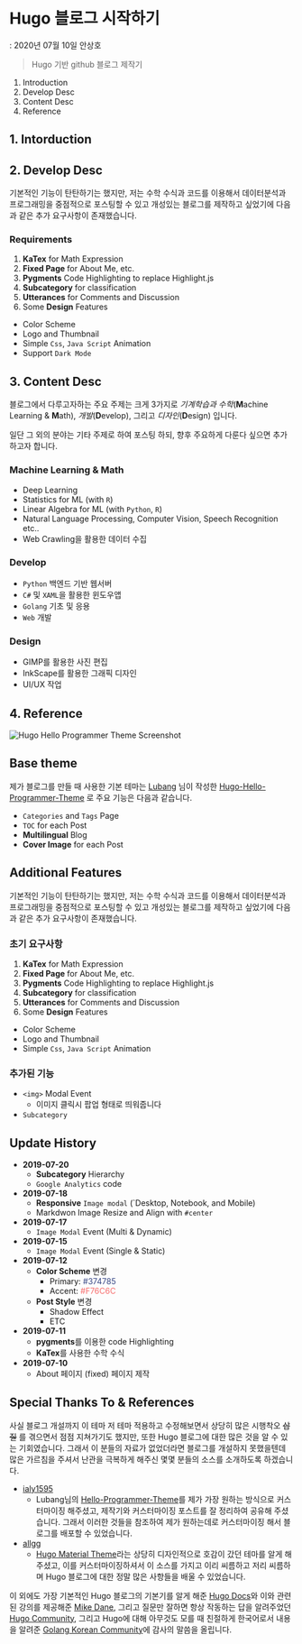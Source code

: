 # Hugo 블로그 시작하기

: 2020년 07월 10일 안상호

> Hugo 기반 github 블로그 제작기


1. Introduction
2. Develop Desc 
3. Content Desc 
4. Reference 

## 1. Intorduction



## 2. Develop Desc 

기본적인 기능이 탄탄하기는 했지만, 저는 수학 수식과 코드를 이용해서 데이터분석과 프로그래밍을 중점적으로 포스팅할 수 있고 개성있는 블로그를 제작하고 싶었기에 다음과 같은 추가 요구사항이 존재했습니다.  

### Requirements

1. **KaTex** for Math Expression
2. **Fixed Page** for About Me, etc.
3. **Pygments** Code Highlighting to replace Highlight.js
4. **Subcategory** for classification
5. **Utterances** for Comments and Discussion
6. Some **Design** Features
  + Color Scheme
  + Logo and Thumbnail
  + Simple `Css`, `Java Script` Animation
  + Support `Dark Mode`  


## 3. Content Desc

블로그에서 다루고자하는 주요 주제는 크게 3가지로 *기계학습과 수학*(**M**achine Learning & **M**ath), *개발*(**D**evelop), 그리고 *디자인*(**D**esign) 입니다.  

일단 그 외의 분야는 기타 주제로 하여 포스팅 하되, 향후 주요하게 다룬다 싶으면 추가하고자 합니다. 

### Machine Learning & Math

- Deep Learning  
- Statistics for ML (with `R`)
- Linear Algebra for ML (with `Python`, `R`)
- Natural Language Processing, Computer Vision, Speech Recognition etc.. 
- Web Crawling을 활용한 데이터 수집

### Develop

- `Python` 백엔드 기반 웹서버
- `C#` 및 `XAML`을 활용한 윈도우앱
- `Golang` 기초 및 응용 
- `Web` 개발


### Design

- GIMP를 활용한 사진 편집
- InkScape를 활용한 그래픽 디자인
- UI/UX 작업 


## 4. Reference


![Hugo Hello Programmer Theme Screenshot](https://github.com/lubang/hugo-hello-programmer-theme/blob/master/images/screenshot.png)

## Base theme

제가 블로그를 만들 때 사용한 기본 테마는 [Lubang](https://blog.lulab.net/projects/2019-05-hugo-hello-programmer-theme-v2/) 님이 작성한  [Hugo-Hello-Programmer-Theme](https://themes.gohugo.io/hugo-hello-programmer-theme/) 로 주요 기능은 다음과 같습니다.  

- `Categories` and `Tags` Page
- `TOC` for each Post
- **Multilingual** Blog
- **Cover Image** for each Post


## Additional Features

기본적인 기능이 탄탄하기는 했지만, 저는 수학 수식과 코드를 이용해서 데이터분석과 프로그래밍을 중점적으로 포스팅할 수 있고 개성있는 블로그를 제작하고 싶었기에 다음과 같은 추가 요구사항이 존재했습니다.  

### 초기 요구사항

1. **KaTex** for Math Expression
2. **Fixed Page** for About Me, etc.
3. **Pygments** Code Highlighting to replace Highlight.js
4. **Subcategory** for classification
5. **Utterances** for Comments and Discussion
6. Some **Design** Features
  + Color Scheme
  + Logo and Thumbnail
  + Simple `Css`, `Java Script` Animation

### 추가된 기능

- `<img>` Modal Event
  + 이미지 클릭시 팝업 형태로 띄워줍니다
- `Subcategory`

## Update History

- **2019-07-20**
  + **Subcategory** Hierarchy
  + `Google Analytics` code
- **2019-07-18**
  + **Responsive** `Image modal` (`Desktop, Notebook, and Mobile)
  + Markdwon Image Resize and Align with `#center`
- **2019-07-17**
  + `Image Modal` Event (Multi & Dynamic)
- **2019-07-15**
  + `Image Modal` Event (Single & Static)
- **2019-07-12**
  + **Color Scheme** 변경
    - Primary: <font color="#374785">#374785</font>
    - Accent: <font color="#F76C6C">#F76C6C</font>
  + **Post Style** 변경
    - Shadow Effect
    - ETC
- **2019-07-11**
  + **pygments**를 이용한 code Highlighting
  + **KaTex**를 사용한 수학 수식
- **2019-07-10**
  + About 페이지 (fixed) 페이지 제작  

## Special Thanks To & References

사실 블로그 개설까지  이 테마 저 테마 적용하고 수정해보면서 상당히 많은 시행착오 ~~삽질~~ 를 겪으면서 점점 지쳐가기도 했지만, 또한 Hugo 블로그에 대한 많은 것을 알 수 있는 기회였습니다. 그래서 이 분들의 자료가 없었더라면 블로그를 개설하지 못했을텐데 많은 가르침을 주셔서 난관을 극복하게 해주신 몇몇 분들의 소스를 소개하도록 하겠습니다.  

- [ialy1595](https://ialy1595.github.io/post/blog-construct-2/)
  + Lubang님의 [Hello-Programmer-Theme](https://github.com/lubang/hugo-hello-programmer-theme)를 제가 가장 원하는 방식으로 커스터마이징 해주셨고, 제작기와 커스터마이징 포스트를 잘 정리하여 공유해 주셨습니다. 그래서 이러한 것들을 참조하여 제가 원하는데로 커스터마이징 해서 블로그를 배포할 수 있었습니다.
- [allgg](https://allgg.me/article/how-to-use-hugo-material-blog-theme/)
  + [Hugo Material Theme](https://github.com/digitalcraftsman/hugo-material-docs)라는 상당히 디자인적으로 호감이 갔던 테마를 알게 해주셨고, 이를 커스터마이징하셔서 이 소스를 가지고 이리 씨름하고 저리 씨름하며 Hugo 블로그에 대한 정말 많은 사항들을 배울 수 있었습니다.   

이 외에도 가장 기본적인 Hugo 블로그의 기본기를 알게 해준 [Hugo Docs](https://gohugo.io/documentation/)와 이와 관련된 강의를 제공해준 [Mike Dane](https://www.youtube.com/watch?v=qtIqKaDlqXo&list=PLLAZ4kZ9dFpOnyRlyS-liKL5ReHDcj4G3), 그리고 질문만 잘하면 항상 작동하는 답을 알려주었던 [Hugo Community](https://discourse.gohugo.io/), 그리고 Hugo에 대해 아무것도 모를 때 친절하게 한국어로서 내용을 알려준 [Golang Korean Community](https://golangkorea.github.io/series/hugo-introduction/)에 감사의 말씀을 올립니다.
